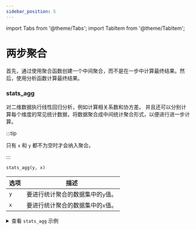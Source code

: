 ```yaml
---
sidebar_position: 5
---
```


import Tabs from '@theme/Tabs';
import TabItem from '@theme/TabItem';

# 两步聚合

首先，通过使用聚合函数创建一个中间聚合，而不是在一步中计算最终结果。然后，使用分析函数计算最终结果。

<Tabs groupId="editions">

<TabItem value="Community" label="社区版">

</TabItem>

<TabItem value="Enterprise" label="企业版">

### stats_agg

对二维数据执行线性回归分析，例如计算相关系数和协方差。 并且还可以分别计算每个维度的常见统计数据，将数据聚合成中间统计聚合形式，以便进行进一步计算。

:::tip

只有 `x` 和 `y` 都不为空时才会纳入聚合。

:::

```sql
stats_agg(y, x)
```

| 选项  | 描述                 |
| --- | ------------------ |
| `y` | 要进行统计聚合的数据集中的`y`值。 |
| `x` | 要进行统计聚合的数据集中的`x`值。 |

<details>
  <summary>查看 <code>stats_agg</code> 示例</summary>

\*\*示例数据集。**Example**

```sql {1}
SELECT * FROM test_stats;
+-------------------------------+---+---+
| time                          | x | y |
+-------------------------------+---+---+
| 1970-01-01T00:00:00.000000001 | 1 | 1 |
| 1970-01-01T00:00:00.000000002 | 1 | 2 |
| 1970-01-01T00:00:00.000000003 | 1 | 3 |
| 1970-01-01T00:00:00.000000004 | 1 | 4 |
| 1970-01-01T00:00:00.000000005 | 1 | 5 |
| 1970-01-01T00:00:00.000000006 | 2 | 1 |
| 1970-01-01T00:00:00.000000007 | 2 | 2 |
| 1970-01-01T00:00:00.000000008 | 2 | 3 |
| 1970-01-01T00:00:00.000000009 | 2 | 4 |
| 1970-01-01T00:00:00.000000010 | 2 | 5 |
+-------------------------------+---+---+
```

\*\*使用 `stats_agg` 聚合结果。**Example**

```sql {1}
SELECT stats_agg(y, x) FROM test_stats;
+------------------------------------------------------------------------------------------------------------------------------------------------------------+
| stats_agg(test_stats.y,test_stats.x)                                                                                                                       |
+------------------------------------------------------------------------------------------------------------------------------------------------------------+
| {n: 10, sx: 15.0, sx2: 2.5, sx3: -2.7755575615628914e-16, sx4: 0.6249999999999999, sy: 30.0, sy2: 20.0, sy3: -1.7763568394002505e-15, sy4: 68.0, sxy: 0.0} |
+------------------------------------------------------------------------------------------------------------------------------------------------------------+
```

**以上结果返回了一个结果集，每个返回值的解释分别为：**

```sql
{ 
  n:   bigint, -- count 
  sx:  double, -- sum(x)- sum(x)
  sx2: double, -- sum((x-sx/n)^2) (sum of squares)
  sx3: double, -- sum((x-sx/n)^3)
  sx4: double, -- sum((x-sx/n)^4)
  sy:  double, -- sum(y)
  sy2: double, -- sum((y-sy/n)^2) (sum of squares)
  sy3: double, -- sum((y-sy/n)^3)
  sy4: double, -- sum((y-sy/n)^4)
  sxy: double, -- sum((x-sx/n)*(y-sy/n)) (sum of products) 
}
```

 

**`stats_agg` 支持以下二次聚合的函数**

| 函数                                   | 描述                                |
| ------------------------------------ | --------------------------------- |
| `num_vals`                           | 计算二维统计总量中的数值个数。                   |
| `average_y`, `average_x`             | 计算二维统计聚合后指定维度的平均值。                |
| `sum_y`,` sum_x`                     | 计算二维统计聚合后指定维度的和，方式为 population。   |
| `stddev_samp_y`, `stddev_samp_x`     | 计算二维统计聚合后指定维度的标准差，方式为 sample。     |
| `stddev_pop_y`, `stddev_pop_x`       | 计算二维统计聚合后指定维度的标准差，方式为 population。 |
| `var_samp_y`,` var_samp_x`           | 计算二维统计聚合后指定维度的方差，方式为 sample。      |
| `var_pop_y`,` var_pop_x`             | 计算二维统计聚合后指定维度的方差，方式为 population。  |
| `skewness_samp_y`, `skewness_samp_x` | 计算二维统计聚合后指定维度的偏度值，方式为 sample。     |
| `skewness_pop_y`, `skewness_pop_x`   | 计算二维统计聚合后指定维度的偏度值，方式为 population。 |
| `kurtosis_samp_y`,` kurtosis_samp_x` | 计算二维统计聚合后指定维度的峰度值，方式为 sample。     |
| `kurtosis_pop_y`, `kurtosis_pop_x`   | 计算二维统计聚合后指定维度的峰度值，方式为 population。 |
| `correlation`                        | 计算二维统计聚合后的相关。                     |
| `covariance_samp`, `covariance_pop`  | 计算二维统计聚合后的协方差。                    |
| `determination_coeff`                | 计算二维统计聚合后的决定系数。                   |
| `slope`                              | 根据二维统计聚合，计算线性拟合线的斜率。              |
| `intercept`                          | 计算二维统计聚合后y的截距。                    |
| `x_intercept`                        | 计算二维统计聚合后x的截距。                    |

<details>
  <summary>查看二次聚合的示例</summary>

```sql {1}
SELECT stddev_samp_x(stats_agg(y, x)) FROM test_stats;
+-----------------------------------------------------+
| stddev_samp_x(stats_agg(test_stats.y,test_stats.x)) |
+-----------------------------------------------------+
| 0.5270462766947299                                  |
+-----------------------------------------------------+
```

 

</TabItem>

</Tabs>

### gauge_agg

分析 Gauge数据。与 Counter 不同，Gauge可以减少也可以增加。

```sql
gauge_agg(time, numeric_expression)
```

| 选项                   | 描述                                 |
| -------------------- | ---------------------------------- |
| `numeric_expression` | 要操作的数字表达式。可以是常量、列或函数，以及算术运算符的任意组合。 |

<details>
  <summary>查看 <code>gauge_agg</code> 示例</summary>

```sql {1}
SELECT gauge_agg(time, pressure) FROM air GROUP BY date_trunc('month', time);
+-----------------------------------------------------------------------------------------------------------------------------------------------------------------------------------------------------------------+
| gauge_agg(air.time,air.pressure)                                                                                                                                                                                |
+-----------------------------------------------------------------------------------------------------------------------------------------------------------------------------------------------------------------+
| {first: {ts: 2023-03-01T00:00:00, val: 54.0}, second: {ts: 2023-03-01T00:00:00, val: 59.0}, penultimate: {ts: 2023-03-14T16:00:00, val: 55.0}, last: {ts: 2023-03-14T16:00:00, val: 80.0}, num_elements: 13122} |
| {first: {ts: 2023-02-01T00:00:00, val: 60.0}, second: {ts: 2023-02-01T00:00:00, val: 54.0}, penultimate: {ts: 2023-02-28T23:57:00, val: 74.0}, last: {ts: 2023-02-28T23:57:00, val: 59.0}, num_elements: 26880} |
| {first: {ts: 2023-01-14T16:00:00, val: 63.0}, second: {ts: 2023-01-14T16:00:00, val: 68.0}, penultimate: {ts: 2023-01-31T23:57:00, val: 54.0}, last: {ts: 2023-01-31T23:57:00, val: 77.0}, num_elements: 16640} |
+-----------------------------------------------------------------------------------------------------------------------------------------------------------------------------------------------------------------+
```

</details>

**`gauge_agg` 支持以下二次聚合的函数**

<Tabs groupId="editions">

<TabItem value="Community" label="社区版">

| 函数             | 描述                                            |
| -------------- | --------------------------------------------- |
| `delta`        | 获取一段时间内Gauge的变化。这是简单的增量，通过从第一个值减去最后一个看到的值来计算。 |
| `time_delta`   | 获取持续时间，最后一个 Gauge 的时间减去第一个 Gauge 的时间。         |
| `rate`         | 计算 Gauge 变化和时间变化的比率。                          |
| `idelta_left`  | 计算 Gauge 最早的瞬时变化。这等于第二个值减去第一个值。               |
| `idelta_right` | 计算 Gauge 最晚的瞬时变化。这等于最后一个值值减去倒数第二个值。           |

</TabItem>

<TabItem value="Enterprise" label="企业版">

| 函数             | 描述                                            |
| -------------- | --------------------------------------------- |
| `delta`        | 获取一段时间内Gauge的变化。这是简单的增量，通过从第一个值减去最后一个看到的值来计算。 |
| `time_delta`   | 获取持续时间，最后一个 Gauge 的时间减去第一个 Gauge 的时间。         |
| `rate`         | 计算 Gauge 变化和时间变化的比率。                          |
| `first_time`   | 取得 Gauge 中最小的时间戳。                             |
| `last_time`    | 取得 Gauge 中最大的时间戳。                             |
| `first_val`    | 取得 Gauge 中最小时间戳对应的值。                          |
| `last_val`     | 取得 Gauge 中最大时间戳对应的值。                          |
| `idelta_left`  | 计算 Gauge 最早的瞬时变化。这等于第二个值减去第一个值。               |
| `idelta_right` | 计算 Gauge 最晚的瞬时变化。这等于最后一个值值减去倒数第二个值。           |

</TabItem>

</Tabs>

### compact_state_agg

给定一个在离散状态之间切换的系统或值，汇总每个状态所花费的时间。例如，您可以使用`compact_state_agg`函数来跟踪系统在`error`、`running`或`starting`状态下花费的时间。

```sql
compact_state_agg(time_expression, state)
```

| 选项                | 描述                                 |
| ----------------- | ---------------------------------- |
| `time_expression` | 要操作的时间表达式。可以是常量、列或函数，以及算术运算符的任意组合。 |

<details>
  <summary>查看 <code>compact_state_agg</code> 示例</summary>

**示例数据集如下：**

```sql {1,2,3}
CREATE TABLE states(state STRING);
INSERT INTO states VALUES ('2020-01-01 10:00:00', 'starting'),('2020-01-01 10:30:00', 'running'),('2020-01-03 16:00:00', 'error'),('2020-01-03 18:30:00', 'starting'),('2020-01-03 19:30:00', 'running'),('2020-01-05 12:00:00', 'stopping');
SELECT * FROM states;
+---------------------+----------+
| time                | state    |
+---------------------+----------+
| 2020-01-01T10:00:00 | starting |
| 2020-01-01T10:30:00 | running  |
| 2020-01-03T16:00:00 | error    |
| 2020-01-03T18:30:00 | starting |
| 2020-01-03T19:30:00 | running  |
| 2020-01-05T12:00:00 | stopping |
+---------------------+----------+
```

**使用 `compact_state_agg` 函数聚合：**

```sql {1}
SELECT compact_state_agg(time, state) FROM states;
+--------------------------------------------------------------------------------------------------------------------------------------------------------------------------------------------------------------------------------------------------------------------------------------------------------------------------------------------------------------------------------------+
| compact_state_agg(states.time,states.state)                                                                                                                                                                                                                                                                                                                                          |
+--------------------------------------------------------------------------------------------------------------------------------------------------------------------------------------------------------------------------------------------------------------------------------------------------------------------------------------------------------------------------------------+
| {state_duration: [{state: error, duration: 0 years 0 mons 0 days 2 hours 30 mins 0.000000000 secs}, {state: starting, duration: 0 years 0 mons 0 days 1 hours 30 mins 0.000000000 secs}, {state: stopping, duration: 0 years 0 mons 0 days 0 hours 0 mins 0.000000000 secs}, {state: running, duration: 0 years 0 mons 3 days 22 hours 0 mins 0.000000000 secs}], state_periods: []} |
+--------------------------------------------------------------------------------------------------------------------------------------------------------------------------------------------------------------------------------------------------------------------------------------------------------------------------------------------------------------------------------------+
```

</details>

**以上示例将状态数据汇总在一起，以便进一步分析，`compact_state_agg` 支持如下二次聚合函数：**

| 函数                            | 描述                               |
| ----------------------------- | -------------------------------- |
| [`duration_in`](#duration_in) | 统计某个状态的持续时间，或统计某个状态在某个时间段内的持续时间。 |

#### duration_in

```sql
duration_in(state_agg_data, state [,begin_time, interval_time]) 
```

| 选项               | 描述                                                                              |
| ---------------- | ------------------------------------------------------------------------------- |
| `state_agg_data` | `state_agg_data` 函数返回的结果集。                                                      |
| `state`          | any 与 compact_state_agg 的 state 类型相同。 |
| `begin_time`     | 可选，指定时间段内的开始时间。                                                                 |
| `interval_time`  | 可选，指定时间段的持续时间，不指定时，时间段为无穷大。                                                     |

<details>
  <summary>查看 <code>duration_in</code> 示例</summary>

```sql {1}
SELECT duration_in(compact_state_agg(time, state), 'running') FROM states;
+--------------------------------------------------------------------------+
| duration_in(compact_state_agg(states.time,states.state),Utf8("running")) |
+--------------------------------------------------------------------------+
| 0 years 0 mons 3 days 22 hours 0 mins 0.000000000 secs                   |
+--------------------------------------------------------------------------+
```

</details>

### state_agg

给定一个在离散状态之间切换的系统或值，跟踪状态之间的转换。

```sql
state_agg(time_expression, state)
```

统计每个状态所花费的时间。

<details>
  <summary>查看 <code>state_agg</code> 示例</summary>

**示例数据集如下：**

```sql {1,2,3}
CREATE TABLE states(state STRING);
INSERT INTO states VALUES('2020-01-01 10:00:00', 'starting'),('2020-01-01 10:30:00', 'running'),('2020-01-03 16:00:00', 'error'),('2020-01-03 18:30:00', 'starting'),('2020-01-03 19:30:00', 'running'),('2020-01-05 12:00:00', 'stopping');
SELECT * FROM states;
+---------------------+----------+
| time                | state    |
+---------------------+----------+
| 2020-01-01T10:00:00 | starting |
| 2020-01-01T10:30:00 | running  |
| 2020-01-03T16:00:00 | error    |
| 2020-01-03T18:30:00 | starting |
| 2020-01-03T19:30:00 | running  |
| 2020-01-05T12:00:00 | stopping |
+---------------------+----------+
```

**使用 `state_agg` 函数聚合：**

```sql {1}
SELECT state_agg(time, state) FROM states;
+--------------------------------------------------------------------------------------------------------------------------------------------------------------------------------------------------------------------------------------------------------------------------------------------------------------------------------------------------------------------------------------------------------------------------------------------------------------------------------------------------------------------------------------------------------------------------------------------------------------------------------------------------------------------------------------------------------------------------------------------------------------------------------------------------------------------+
| state_agg(states.time,states.state)                                                                                                                                                                                                                                                                                                                                                                                                                                                                                                                                                                                                                                                                                                                                                                                |
+--------------------------------------------------------------------------------------------------------------------------------------------------------------------------------------------------------------------------------------------------------------------------------------------------------------------------------------------------------------------------------------------------------------------------------------------------------------------------------------------------------------------------------------------------------------------------------------------------------------------------------------------------------------------------------------------------------------------------------------------------------------------------------------------------------------------+
| {state_duration: [{state: running, duration: 0 years 0 mons 3 days 22 hours 0 mins 0.000000000 secs}, {state: error, duration: 0 years 0 mons 0 days 2 hours 30 mins 0.000000000 secs}, {state: stopping, duration: 0 years 0 mons 0 days 0 hours 0 mins 0.000000000 secs}, {state: starting, duration: 0 years 0 mons 0 days 1 hours 30 mins 0.000000000 secs}], state_periods: [{state: running, periods: [{start_time: 2020-01-01T10:30:00, end_time: 2020-01-03T16:00:00}, {start_time: 2020-01-03T19:30:00, end_time: 2020-01-05T12:00:00}]}, {state: starting, periods: [{start_time: 2020-01-01T10:00:00, end_time: 2020-01-01T10:30:00}, {start_time: 2020-01-03T18:30:00, end_time: 2020-01-03T19:30:00}]}, {state: error, periods: [{start_time: 2020-01-03T16:00:00, end_time: 2020-01-03T18:30:00}]}]} |
+--------------------------------------------------------------------------------------------------------------------------------------------------------------------------------------------------------------------------------------------------------------------------------------------------------------------------------------------------------------------------------------------------------------------------------------------------------------------------------------------------------------------------------------------------------------------------------------------------------------------------------------------------------------------------------------------------------------------------------------------------------------------------------------------------------------------+
```

</details>

**以上示例将状态数据汇总在一起，以便进一步分析，`state_agg` 支持如下二次聚合函数：**

| 函数                                         | 描述                               |
| ------------------------------------------ | -------------------------------- |
| [`duration_in`](#duration_in-1)            | 统计某个状态的持续时间，或统计某个状态在某个时间段内的持续时间。 |
| [state_at](#state_at) | 统计一时刻所处的状态。                      |

#### duration_in

```sql
duration_in(state_agg_data, state [,begin_time, interval_time]) 
```

| 选项               | 描述                                          |
| ---------------- | ------------------------------------------- |
| `state_agg_data` | `state_agg` 函数返回的结果集。                       |
| `state`          | `any` 与 `compact_state_agg` 的 `state` 类型相同。 |
| `begin_time`     | 可选，指定时间段内的开始时间。                             |
| `interval_time`  | 可选，指定时间段的持续时间，不指定时，时间段为无穷大。                 |

<details>
  <summary>查看 <code>duration_in</code> 示例</summary>

\*\*统计 'running' 状态的持续时间。

```sql {1}
SELECT duration_in(state_agg(time, state), 'running') FROM states;
+------------------------------------------------------------------+
| duration_in(state_agg(states.time,states.state),Utf8("running")) |
+------------------------------------------------------------------+
| 0 years 0 mons 3 days 22 hours 0 mins 0.000000000 secs           |
+------------------------------------------------------------------+
```

\*\*统计从 '2020-01-01 11:00:00' 开始 'running' 状态的持续时间。**Example**

```sql {1}
SELECT duration_in(state_agg(time, state), 'running', Timestamp '2020-01-01 11:00:00') FROM states;
+----------------------------------------------------------------------------------------------+
| duration_in(state_agg(states.time,states.state),Utf8("running"),Utf8("2020-01-01 11:00:00")) |
+----------------------------------------------------------------------------------------------+
| 0 years 0 mons 3 days 21 hours 30 mins 0.000000000 secs                                      |
+----------------------------------------------------------------------------------------------+
```

\*\*统计 从2020-01-01 11:00:00 开始的四天内 'running' 状态的持续时间。**Example**

```sql {1}
SELECT duration_in(state_agg(time, state), 'running', Timestamp '2020-01-01 11:00:00', interval '4 day') FROM states;
+-------------------------------------------------------------------------------------------------------------------------------------------+
| duration_in(state_agg(states.time,states.state),Utf8("running"),Utf8("2020-01-01 11:00:00"),IntervalMonthDayNano("73786976294838206464")) |
+-------------------------------------------------------------------------------------------------------------------------------------------+
| 0 years 0 mons 3 days 20 hours 30 mins 0.000000000 secs                                                                                   |
+-------------------------------------------------------------------------------------------------------------------------------------------+
```

</details>

#### state_at

```
state_at(state_agg_data, time_expression)
```

| 选项                | 描述                                 |
| ----------------- | ---------------------------------- |
| `state_agg_data`  | `state_agg` 函数返回的结果集。              |
| `time_expression` | 要操作的时间表达式。可以是常量、列或函数，以及算术运算符的任意组合。 |

<details>
  <summary>查看 <code>state_at</code> 示例</summary>

```sql {1}
SELECT state_at(state_agg(time, state), Timestamp '2020-01-01 10:30:00') FROM states;
+---------------------------------------------------------------------------+
| state_at(state_agg(states.time,states.state),Utf8("2020-01-01 10:30:00")) |
+---------------------------------------------------------------------------+
| running                                                                   |
+---------------------------------------------------------------------------+
```

</details>

<Tabs groupId="editions">

<TabItem value="Community" label="社区版">

</TabItem>

<TabItem value="Enterprise" label="企业版">

### candlestick_agg

进行金融资产数据分析，能得到股票的开盘价和收盘价，以及最低和最高价。

```sql
candlestick_agg(time, price, volume)
```

<details>
  <summary>查看 <code>candlestick_agg</code> 示例</summary>

**示例数据集如下：**

```sql {1-3}
CREATE TABLE IF NOT EXISTS tick(price bigint ,volume bigint);
INSERT tick(time, price, volume) VALUES('1999-12-31 00:00:00.000', 111, 444),('1999-12-31 00:00:00.005', 222, 444),('1999-12-31 00:00:00.010', 333, 222),('1999-12-31 00:00:10.015', 444, 111),('1999-12-31 00:00:10.020', 222, 555),('1999-12-31 00:10:00.025', 333, 555),('1999-12-31 00:10:00.030', 444, 333),('1999-12-31 01:00:00.035', 555, 222);
SELECT * FROM tick;
+-------------------------+-------+--------+
| time                    | price | volume |
+-------------------------+-------+--------+
| 1999-12-31T00:00:00     | 111   | 444    |
| 1999-12-31T00:00:00.005 | 222   | 444    |
| 1999-12-31T00:00:00.010 | 333   | 222    |
| 1999-12-31T00:00:10.015 | 444   | 111    |
| 1999-12-31T00:00:10.020 | 222   | 555    |
| 1999-12-31T00:10:00.025 | 333   | 555    |
| 1999-12-31T00:10:00.030 | 444   | 333    |
| 1999-12-31T01:00:00.035 | 555   | 222    |
+-------------------------+-------+--------+
```

\*\*使用 `candlestick_agg` 进行聚合。**Example**

```sql {1}
SELECT candlestick_agg(time, price, volume) FROM tick;
+-------------------------------------------------------------------------------------------------------------------------------------------------------------------------------------------------------------------------------------+
| candlestick_agg(tick.time,tick.price,tick.volume)                                                                                                                                                                                   |
+-------------------------------------------------------------------------------------------------------------------------------------------------------------------------------------------------------------------------------------+
| {open: {ts: 1999-12-31T00:00:00, val: 111.0}, close: {ts: 1999-12-31T01:00:00.035, val: 555.0}, low: {ts: 1999-12-31T00:00:00, val: 111.0}, high: {ts: 1999-12-31T01:00:00.035, val: 555.0}, volume: {vol: 2886.0, vwap: 850149.0}} |
+-------------------------------------------------------------------------------------------------------------------------------------------------------------------------------------------------------------------------------------+
```

</details>

**可以在上述示例中分别提取开盘价、收盘价等。支持的函数有：**

| 函数           | 描述         |
| ------------ | ---------- |
| `close`      | 收盘价。       |
| `close_time` | 收盘时间。      |
| `high`       | 最高价。       |
| `high_time`  | 最高价时间。     |
| `low`        | 最低价。       |
| `low_time`   | 最低价时间。     |
| `open`       | 开盘价。       |
| `open_time`  | 开盘时间。      |
| `volume`     | 总成加量。      |
| `vwap`       | 成交量加权平均价格。 |

<details>
  <summary>查看示例</summary>

```sql {1}
SELECT close(candlestick_agg(time,price,volume)) AS close_price FROM tick;
+-------------+
| close_price |
+-------------+
| 555.0       |
+-------------+
```

</details>

</TabItem>

</Tabs>
